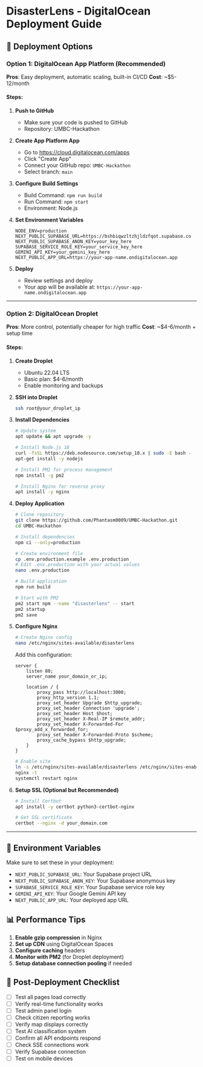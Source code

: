 # DisasterLens - DigitalOcean Deployment Guide

## 🚀 Deployment Options

### Option 1: DigitalOcean App Platform (Recommended)

**Pros**: Easy deployment, automatic scaling, built-in CI/CD
**Cost**: ~$5-12/month

#### Steps:

1. **Push to GitHub**
   - Make sure your code is pushed to GitHub
   - Repository: UMBC-Hackathon

2. **Create App Platform App**
   - Go to https://cloud.digitalocean.com/apps
   - Click "Create App"
   - Connect your GitHub repo: `UMBC-Hackathon`
   - Select branch: `main`

3. **Configure Build Settings**
   - Build Command: `npm run build`
   - Run Command: `npm start`
   - Environment: Node.js

4. **Set Environment Variables**
   ```
   NODE_ENV=production
   NEXT_PUBLIC_SUPABASE_URL=https://bshbiqwzltzhjldzfqot.supabase.co
   NEXT_PUBLIC_SUPABASE_ANON_KEY=your_key_here
   SUPABASE_SERVICE_ROLE_KEY=your_service_key_here
   GEMINI_API_KEY=your_gemini_key_here
   NEXT_PUBLIC_APP_URL=https://your-app-name.ondigitalocean.app
   ```

5. **Deploy**
   - Review settings and deploy
   - Your app will be available at: `https://your-app-name.ondigitalocean.app`

---

### Option 2: DigitalOcean Droplet

**Pros**: More control, potentially cheaper for high traffic
**Cost**: ~$4-6/month + setup time

#### Steps:

1. **Create Droplet**
   - Ubuntu 22.04 LTS
   - Basic plan: $4-6/month
   - Enable monitoring and backups

2. **SSH into Droplet**
   ```bash
   ssh root@your_droplet_ip
   ```

3. **Install Dependencies**
   ```bash
   # Update system
   apt update && apt upgrade -y
   
   # Install Node.js 18
   curl -fsSL https://deb.nodesource.com/setup_18.x | sudo -E bash -
   apt-get install -y nodejs
   
   # Install PM2 for process management
   npm install -g pm2
   
   # Install Nginx for reverse proxy
   apt install -y nginx
   ```

4. **Deploy Application**
   ```bash
   # Clone repository
   git clone https://github.com/Phantasm0009/UMBC-Hackathon.git
   cd UMBC-Hackathon
   
   # Install dependencies
   npm ci --only=production
   
   # Create environment file
   cp .env.production.example .env.production
   # Edit .env.production with your actual values
   nano .env.production
   
   # Build application
   npm run build
   
   # Start with PM2
   pm2 start npm --name "disasterlens" -- start
   pm2 startup
   pm2 save
   ```

5. **Configure Nginx**
   ```bash
   # Create Nginx config
   nano /etc/nginx/sites-available/disasterlens
   ```
   
   Add this configuration:
   ```nginx
   server {
       listen 80;
       server_name your_domain_or_ip;
   
       location / {
           proxy_pass http://localhost:3000;
           proxy_http_version 1.1;
           proxy_set_header Upgrade $http_upgrade;
           proxy_set_header Connection 'upgrade';
           proxy_set_header Host $host;
           proxy_set_header X-Real-IP $remote_addr;
           proxy_set_header X-Forwarded-For $proxy_add_x_forwarded_for;
           proxy_set_header X-Forwarded-Proto $scheme;
           proxy_cache_bypass $http_upgrade;
       }
   }
   ```

   ```bash
   # Enable site
   ln -s /etc/nginx/sites-available/disasterlens /etc/nginx/sites-enabled/
   nginx -t
   systemctl restart nginx
   ```

6. **Setup SSL (Optional but Recommended)**
   ```bash
   # Install Certbot
   apt install -y certbot python3-certbot-nginx
   
   # Get SSL certificate
   certbot --nginx -d your_domain.com
   ```

---

## 🔧 Environment Variables

Make sure to set these in your deployment:

- `NEXT_PUBLIC_SUPABASE_URL`: Your Supabase project URL
- `NEXT_PUBLIC_SUPABASE_ANON_KEY`: Your Supabase anonymous key
- `SUPABASE_SERVICE_ROLE_KEY`: Your Supabase service role key
- `GEMINI_API_KEY`: Your Google Gemini API key
- `NEXT_PUBLIC_APP_URL`: Your deployed app URL

## 📊 Performance Tips

1. **Enable gzip compression** in Nginx
2. **Set up CDN** using DigitalOcean Spaces
3. **Configure caching** headers
4. **Monitor with PM2** (for Droplet deployment)
5. **Setup database connection pooling** if needed

## 🚨 Post-Deployment Checklist

- [ ] Test all pages load correctly
- [ ] Verify real-time functionality works
- [ ] Test admin panel login
- [ ] Check citizen reporting works
- [ ] Verify map displays correctly
- [ ] Test AI classification system
- [ ] Confirm all API endpoints respond
- [ ] Check SSE connections work
- [ ] Verify Supabase connection
- [ ] Test on mobile devices